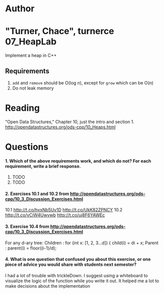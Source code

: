 Author
==========
"Turner, Chace", turnerce
07_HeapLab
==============

Implement a heap in C++

Requirements
------------

1. `add` and `remove` should be O(log n), except for `grow` which can be O(n)
2. Do not leak memory

Reading
=======
"Open Data Structures," Chapter 10, just the intro and section 1. http://opendatastructures.org/ods-cpp/10_Heaps.html

Questions
=========

#### 1. Which of the above requirements work, and which do not? For each requirement, write a brief response.

1. TODO
2. TODO

#### 2. Exercises 10.1 and 10.2 from http://opendatastructures.org/ods-cpp/10_3_Discussion_Exercises.html

10.1
	http://t.co/hvxNb5Uv1D
	http://t.co/UkK82ZPNCY
10.2
	http://t.co/yCjW4Uwvwb
	http://t.co/uj8F6YAWEc

#### 3. Exercise 10.4 from http://opendatastructures.org/ods-cpp/10_3_Discussion_Exercises.html

For any d-ary tree:
Children :
	for (int x: [1, 2, 3…d]) {
	  child(i) = di + x;
Parent :
	parent(i) = floor((i-1)/d);

#### 4. What is one question that confused you about this exercise, or one piece of advice you would share with students next semester?

I had a lot of trouble with trickleDown.  I suggest using a whiteboard to visualize the logic of the function while you write it out.  It helped me a lot to make decisions about the implementation